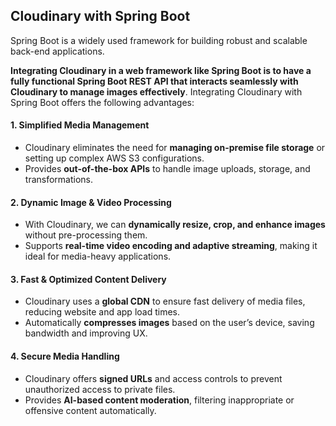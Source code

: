 ## **Cloudinary with Spring Boot**

Spring Boot is a widely used framework for building robust and scalable back-end applications.

**Integrating Cloudinary in a web framework like Spring Boot is to have a fully functional Spring Boot REST API that interacts seamlessly with Cloudinary to manage images effectively**. Integrating Cloudinary with Spring Boot offers the following advantages:

#### **1. Simplified Media Management**
- Cloudinary eliminates the need for **managing on-premise file storage** or setting up complex AWS S3 configurations.
- Provides **out-of-the-box APIs** to handle image uploads, storage, and transformations.

#### **2. Dynamic Image & Video Processing**
- With Cloudinary, we can **dynamically resize, crop, and enhance images** without pre-processing them.
- Supports **real-time video encoding and adaptive streaming**, making it ideal for media-heavy applications.

#### **3. Fast & Optimized Content Delivery**
- Cloudinary uses a **global CDN** to ensure fast delivery of media files, reducing website and app load times.
- Automatically **compresses images** based on the user’s device, saving bandwidth and improving UX.

#### **4. Secure Media Handling**
- Cloudinary offers **signed URLs** and access controls to prevent unauthorized access to private files.
- Provides **AI-based content moderation**, filtering inappropriate or offensive content automatically.
